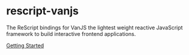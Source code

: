# rescript-vanjs

The ReScript bindings for VanJS the lightest weight reactive JavaScript framework to build interactive frontend applications.

[Getting Started](/getting-started.md)
